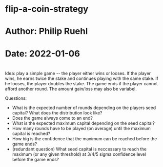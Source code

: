 # flip-a-coin-strategy
#
# Author: Philip Ruehl
# Date: 2022-01-06
#

Idea: play a simple game -- the player either wins or looses. If the player wins, he earns twice 
the stake and continues playing with the same stake. If he looses, the player doubles the stake. The
game ends if the player cannot afford another round.
The amount gain/loss may also be variabel.

Questions:

 * What is the expected number of rounds depending on the players seed capital? What does the 
   distribution look like?
 * Does the game always come to an end?
 * What is the expected maximum capital depending on the seed capital?
 * How many rounds have to be played (on average) until the maximum capital is reached?
 * How big is the confidence that the maximum can be reached before the game ends?
 * (redundant question) What seed capital is neccessary to reach the maximum (or any given threshold) 
   at 3/4/5 sigma confidence level before the game ends?
